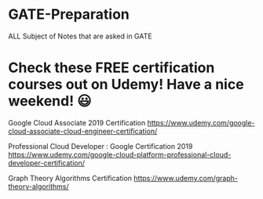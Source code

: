 # GATE-Preparation
ALL Subject of Notes that are asked in GATE 

# Check these FREE certification courses out on Udemy! Have a nice weekend! 😃

Google Cloud Associate 2019 Certification
https://www.udemy.com/google-cloud-associate-cloud-engineer-certification/

Professional Cloud Developer : Google Certification 2019 
https://www.udemy.com/google-cloud-platform-professional-cloud-developer-certification/

Graph Theory Algorithms Certification
https://www.udemy.com/graph-theory-algorithms/
